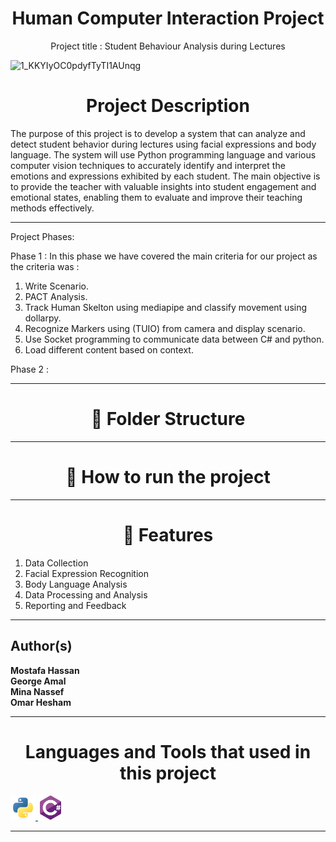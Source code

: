 <h1 align="center">Human Computer Interaction Project</h1>
<p align="center">Project title : Student Behaviour Analysis during Lectures </p>
<p align="center">
  

![1_KKYIyOC0pdyfTyTI1AUnqg](https://github.com/George210843/HCI_Project/assets/81190585/d3645da0-cdda-48b5-b34a-954c2a5a87d8)


</p>
<h1 align="center">Project Description </h1>

The purpose of this project is to develop a system that can analyze and detect student behavior during lectures using facial expressions and body language. The system will use Python programming language and various computer vision techniques to accurately identify and interpret the emotions and expressions exhibited by each student. The main objective is to provide the teacher with valuable insights into student engagement and emotional states, enabling them to evaluate and improve their teaching methods effectively.

<hr>

Project Phases:

Phase 1 : In this phase we have covered the main criteria for our project as the criteria was : 

1) Write Scenario.
2) PACT Analysis.
3) Track Human Skelton using mediapipe and classify movement using dollarpy.
4) Recognize Markers using (TUIO) from camera and display scenario.
5) Use Socket programming to communicate data between C# and python.
6) Load different content based on context.

Phase 2 :


<hr>

<h1 align="center">🚀 Folder Structure</h1>


<hr>

<h1 align="center">🚀 How to run the project</h1>


<hr>

<h1 align="center">🚀 Features</h1>

1) Data Collection
2) Facial Expression Recognition
3) Body Language Analysis
4) Data Processing and Analysis
5) Reporting and Feedback

<hr>

## Author(s)
**Mostafa Hassan**
</br>
**George Amal**
</br>
**Mina Nassef**
</br>
**Omar Hesham**
<hr>
<h1 align="center">Languages and Tools that used in this project</h1>
  <a href="https://www.python.org" target="_blank" rel="noreferrer">
       <img src="https://raw.githubusercontent.com/devicons/devicon/master/icons/python/python-original.svg" alt="python" width="40" height="40"/>
      </a> 
       <a href="https://www.w3schools.com/cs/" target="_blank" rel="noreferrer">
        <img src="https://raw.githubusercontent.com/devicons/devicon/master/icons/csharp/csharp-original.svg" alt="csharp" width="40" height="40"/>
      </a>


<hr>

